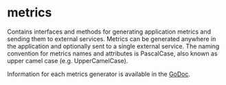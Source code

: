 # metrics

Contains interfaces and methods for generating application metrics and sending them to external services. Metrics can be generated anywhere in the application and optionally sent to a single external service. The naming convention for metrics names and attributes is PascalCase, also known as upper camel case (e.g. UpperCamelCase).

Information for each metrics generator is available in the [GoDoc](https://pkg.go.dev/github.com/brexhq/substation/v2/internal/metrics).
